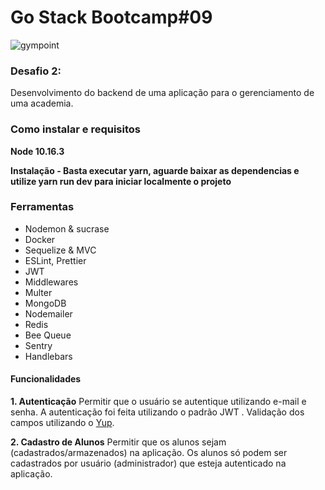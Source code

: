 # Go Stack Bootcamp#09
![gympoint](https://github.com/samuk190/DesafioGympoint/blob/master/.github/logo.png?raw=true)
### Desafio 2:
Desenvolvimento do backend de uma aplicação para o gerenciamento de uma academia.

### Como instalar e requisitos

**Node 10.16.3**

**Instalação - Basta executar yarn, aguarde baixar as dependencias e utilize yarn run dev para iniciar localmente o projeto**


### Ferramentas

- Nodemon & sucrase
- Docker
- Sequelize & MVC
- ESLint, Prettier
- JWT
- Middlewares
- Multer
- MongoDB
- Nodemailer
- Redis
- Bee Queue
- Sentry
- Handlebars

#### Funcionalidades
**1. Autenticação**
Permitir que o usuário se autentique utilizando e-mail e senha.
A autenticação foi feita utilizando o padrão JWT .
Validação dos campos utilizando o [Yup](https://github.com/jquense/yup).

**2. Cadastro de Alunos**
Permitir que os alunos sejam (cadastrados/armazenados) na aplicação.
Os alunos só podem ser cadastrados por usuário (administrador) que esteja autenticado na aplicação.

